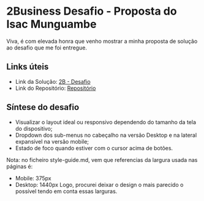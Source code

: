 # 2Business Desafio - Proposta do Isac Munguambe

Viva, é com elevada honra que venho mostrar a minha proposta de solução ao desafio que me foi entregue.

## Links úteis
- Link da Solução: [2B - Desafio](https://isacmunguambe.github.io/2B_Desafio/)
- Link do Repositório: [Repositório](https://github.com/isacMunguambe/2B_Desafio)

## Síntese do desafio
- Visualizar o layout ideal ou responsivo dependendo do tamanho da tela do dispositivo;
- Dropdown dos sub-menus no cabeçalho na versão Desktop e na lateral expansível na versão mobile;
- Estado de foco quando estiver com o cursor acima de botões.

Nota: no ficheiro style-guide.md, vem que referencias da largura usada nas páginas é:
- Mobile: 375px
- Desktop: 1440px
Logo, procurei deixar o design o mais parecido o possível tendo em conta essas larguras.
